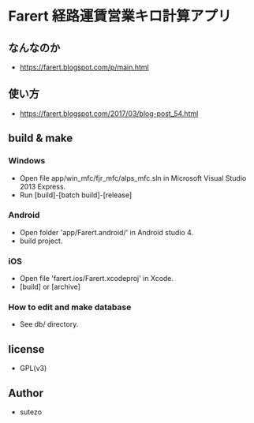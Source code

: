 # Farert 経路運賃営業キロ計算アプリ

## なんなのか
- https://farert.blogspot.com/p/main.html

## 使い方
- https://farert.blogspot.com/2017/03/blog-post_54.html

## build & make

### Windows
+ Open file app/win_mfc/fjr_mfc/alps_mfc.sln in Microsoft Visual Studio 2013 Express.
+ Run [build]-[batch build]-[release]

### Android
+ Open folder 'app/Farert.android/' in Android studio 4.
+ build project.

### iOS
+ Open file 'farert.ios/Farert.xcodeproj' in Xcode.
+ [build] or [archive]

### How to edit and make database
- See db/ directory.

## license
- GPL(v3)

## Author
- sutezo

